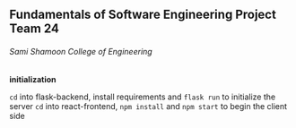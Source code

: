 ## Fundamentals of Software Engineering Project Team 24
###### Sami Shamoon College of Engineering

**initialization**

`cd` into flask-backend, install requirements and `flask run` to initialize the server
`cd` into react-frontend, `npm install` and `npm start` to begin the client side
